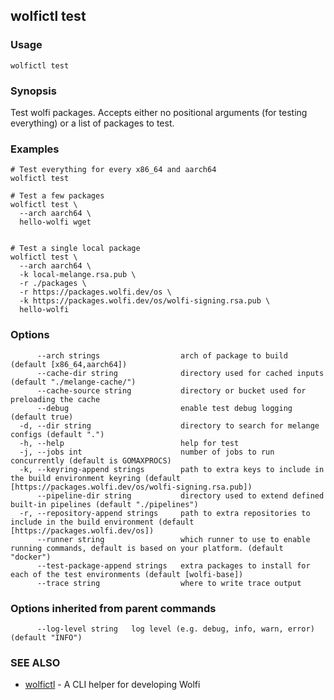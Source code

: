 ## wolfictl test



### Usage

```
wolfictl test
```

### Synopsis

Test wolfi packages. Accepts either no positional arguments (for testing everything) or a list of packages to test.

### Examples


    # Test everything for every x86_64 and aarch64
    wolfictl test

    # Test a few packages
    wolfictl test \
      --arch aarch64 \
      hello-wolfi wget


    # Test a single local package
    wolfictl test \
      --arch aarch64 \
      -k local-melange.rsa.pub \
      -r ./packages \
      -r https://packages.wolfi.dev/os \
      -k https://packages.wolfi.dev/os/wolfi-signing.rsa.pub \
      hello-wolfi
    

### Options

```
      --arch strings                  arch of package to build (default [x86_64,aarch64])
      --cache-dir string              directory used for cached inputs (default "./melange-cache/")
      --cache-source string           directory or bucket used for preloading the cache
      --debug                         enable test debug logging (default true)
  -d, --dir string                    directory to search for melange configs (default ".")
  -h, --help                          help for test
  -j, --jobs int                      number of jobs to run concurrently (default is GOMAXPROCS)
  -k, --keyring-append strings        path to extra keys to include in the build environment keyring (default [https://packages.wolfi.dev/os/wolfi-signing.rsa.pub])
      --pipeline-dir string           directory used to extend defined built-in pipelines (default "./pipelines")
  -r, --repository-append strings     path to extra repositories to include in the build environment (default [https://packages.wolfi.dev/os])
      --runner string                 which runner to use to enable running commands, default is based on your platform. (default "docker")
      --test-package-append strings   extra packages to install for each of the test environments (default [wolfi-base])
      --trace string                  where to write trace output
```

### Options inherited from parent commands

```
      --log-level string   log level (e.g. debug, info, warn, error) (default "INFO")
```

### SEE ALSO

* [wolfictl](wolfictl.md)	 - A CLI helper for developing Wolfi

